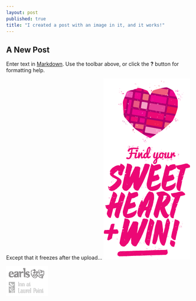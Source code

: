 ```yaml
---
layout: post
published: true
title: "I created a post with an image in it, and it works!"
---
```


## A New Post

Enter text in [Markdown](http://daringfireball.net/projects/markdown/). Use the toolbar above, or click the **?** button for formatting help.

Except that it freezes after the upload...
![valentine-header-short.png](/files/valentine-header-short.png)

![earls-and-laurelpoint-logo.jpg](/files/earls-and-laurelpoint-logo.jpg)
